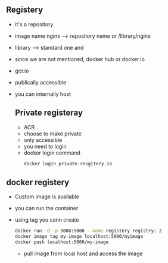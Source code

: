 ## Registery
- it's a repository
- image name nginx --> repository name or /library/nginx
- library --> standard one and
- since we are not mentioned, docker hub or docker.io
- gcr.io
- publically accessible
- you can internally host

  ## Private registeray
  - ACR
  - choose to make private
  - only accessible
  - you need to login
  - docker login command
    ```bash
    docker login private-resgitery.io
    ```
## docker registery
 - Custom image is available
 - you can run the container
 - using tag you cann create

   ```bash
   docker run -d -p 5000:5000 --name registery registry: 2
   docker image tag my-image localhost:5000/myimage
   docker push localhost:5000/my-image
   ```
   - pull image from local host and access the image
   
